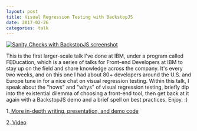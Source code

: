 ```yaml
---
layout: post
title: Visual Regression Testing with BackstopJS
date: 2017-02-26
categories: talk
---
```


[![Sanity Checks with BackstopJS screenshot](../../../../images/updog-diff.png)](https://www.youtube.com/watch?v=l8lGj8Zh0k4 "Sanity Checks with BackstopJS")

This is the first larger-scale talk I've done at IBM, under a program called FEDucation, which is a series of talks for Front-end Developers at IBM to stay up on the field and share knowledge across the company. It's every two weeks, and on this one I had about 80+ developers around the U.S. and Europe tune in for a nice chat on visual regression testing. Within this talk, I speak about the "hows" and "whys" of visual regression testing, briefly dip into the existential dilemma of choosing a front-end tool, then get back at it again with a BackstopJS demo and a brief spell on best practices. Enjoy. :)

1.[ More in-depth writing, presentation, and demo code](https://github.com/mathesond2/visual-regression-testing)

2.[ Video](https://www.youtube.com/watch?v=l8lGj8Zh0k4)
